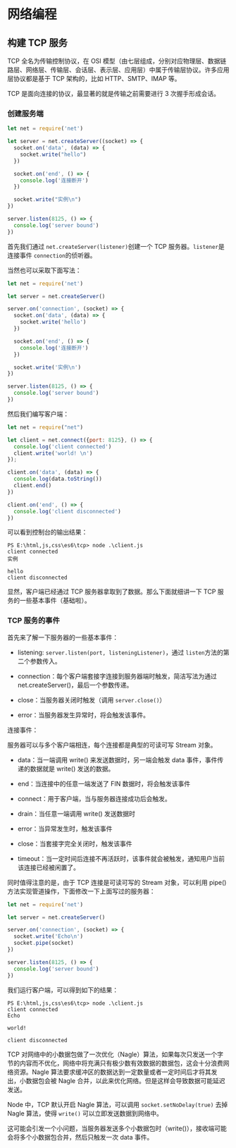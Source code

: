 # 网络编程

## 构建 TCP 服务

TCP 全名为传输控制协议，在 OSI 模型（由七层组成，分别对应物理层、数据链路层、网络层、传输层、会话层、表示层、应用层）中属于传输层协议。许多应用层协议都是基于 TCP 架构的，比如 HTTP、SMTP、IMAP 等。

TCP 是面向连接的协议，最显著的就是传输之前需要进行 3 次握手形成会话。

### 创建服务端

```js
let net = require('net')

let server = net.createServer((socket) => {
  socket.on('data', (data) => {
    socket.write("hello")
  })

  socket.on('end', () => {
    console.log('连接断开')
  })

  socket.write("实例\n")
})

server.listen(8125, () => {
  console.log('server bound')
})

```

首先我们通过 `net.createServer(listener)`创建一个 TCP 服务器。`listener`是连接事件 `connection`的侦听器。

当然也可以采取下面写法：

```js
let net = require('net')

let server = net.createServer()

server.on('connection', (socket) => {
  socket.on('data', (data) => {
    socket.write('hello')
  })

  socket.on('end', () => {
    console.log('连接断开')
  })

  socket.write('实例\n')
})

server.listen(8125, () => {
  console.log('server bound')
})
```

然后我们编写客户端：

```js
let net = require("net")

let client = net.connect({port: 8125}, () => {
  console.log('client connected')
  client.write('world! \n')
});

client.on('data', (data) => {
  console.log(data.toString())
  client.end()
})

client.on('end', () => { 
  console.log('client disconnected')
})
```

可以看到控制台的输出结果：

```
PS E:\html,js,css\es6\tcp> node .\client.js
client connected
实例

hello
client disconnected
```

显然，客户端已经通过 TCP 服务器拿取到了数据。那么下面就细讲一下 TCP 服务的一些基本事件（基础啦）。

### TCP 服务的事件

首先来了解一下服务器的一些基本事件：

- listening: `server.listen(port, listeningListener)`，通过 `listen`方法的第二个参数传入。

- connection：每个客户端套接字连接到服务器端时触发，简洁写法为通过 net.createServer()，最后一个参数传递。
- close：当服务器关闭时触发（调用 `server.close()`）

- error：当服务器发生异常时，将会触发该事件。

连接事件：

服务器可以与多个客户端相连，每个连接都是典型的可读可写 Stream 对象。

- data：当一端调用 write() 来发送数据时，另一端会触发 data 事件，事件传递的数据就是 write() 发送的数据。
- end：当连接中的任意一端发送了 FIN 数据时，将会触发该事件
- connect：用于客户端，当与服务器连接成功后会触发。
- drain：当任意一端调用 write() 发送数据时

- error：当异常发生时，触发该事件
- close：当套接字完全关闭时，触发该事件
- timeout：当一定时间后连接不再活跃时，该事件就会被触发，通知用户当前该连接已经被闲置了。

同时值得注意的是，由于 TCP  连接是可读可写的 Stream 对象，可以利用 pipe() 方法实现管道操作，下面修改一下上面写过的服务器：

```js
let net = require('net')

let server = net.createServer()

server.on('connection', (socket) => {
  socket.write('Echo\n')
  socket.pipe(socket)
})

server.listen(8125, () => {
  console.log('server bound')
})

```

我们运行客户端，可以得到如下的结果：

```
PS E:\html,js,css\es6\tcp> node .\client.js
client connected
Echo

world!

client disconnected
```

TCP 对网络中的小数据包做了一次优化（Nagle）算法，如果每次只发送一个字节的内容而不优化，网络中将充满只有极少数有效数据的数据包，这会十分浪费网络资源。Nagle 算法要求缓冲区的数据达到一定数量或者一定时间后才将其发出，小数据包会被 Nagle 合并，以此来优化网络。但是这样会导致数据可能延迟发送。

Node 中，TCP 默认开启 Nagle 算法，可以调用 `socket.setNoDelay(true)` 去掉 Nagle 算法，使得 `write()` 可以立即发送数据到网络中。

这可能会引发一个小问题，当服务器发送多个小数据包时（write()），接收端可能会将多个小数据包合并，然后只触发一次 data 事件。

